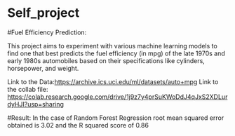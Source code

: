 # Self_project
#Fuel Efficiency Prediction:

This project aims to experiment with various machine learning models to find one that best predicts the fuel efficiency (in mpg) of the late 1970s and early 1980s automobiles based on their specifications like cylinders, horsepower, and weight.


Link to the Data:https://archive.ics.uci.edu/ml/datasets/auto+mpg
Link to the collab file: https://colab.research.google.com/drive/1j9z7y4prSuKWoDdJ4qJxS2XDLurdyHJI?usp=sharing



#Result:
In the case of Random Forest Regression root mean squared error obtained is 3.02 and the R squared score of 0.86

